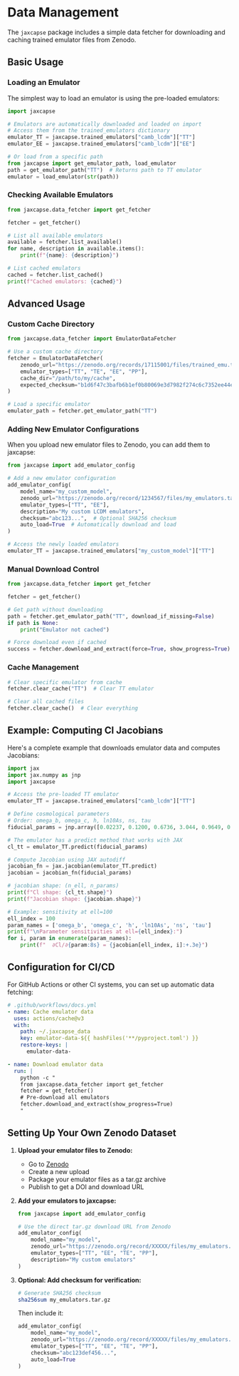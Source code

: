 # Data Management

The `jaxcapse` package includes a simple data fetcher for downloading and caching trained emulator files from Zenodo.

## Basic Usage

### Loading an Emulator

The simplest way to load an emulator is using the pre-loaded emulators:

```python
import jaxcapse

# Emulators are automatically downloaded and loaded on import
# Access them from the trained_emulators dictionary
emulator_TT = jaxcapse.trained_emulators["camb_lcdm"]["TT"]
emulator_EE = jaxcapse.trained_emulators["camb_lcdm"]["EE"]

# Or load from a specific path
from jaxcapse import get_emulator_path, load_emulator
path = get_emulator_path("TT")  # Returns path to TT emulator
emulator = load_emulator(str(path))
```

### Checking Available Emulators

```python
from jaxcapse.data_fetcher import get_fetcher

fetcher = get_fetcher()

# List all available emulators
available = fetcher.list_available()
for name, description in available.items():
    print(f"{name}: {description}")

# List cached emulators
cached = fetcher.list_cached()
print(f"Cached emulators: {cached}")
```

## Advanced Usage

### Custom Cache Directory

```python
from jaxcapse.data_fetcher import EmulatorDataFetcher

# Use a custom cache directory
fetcher = EmulatorDataFetcher(
    zenodo_url="https://zenodo.org/records/17115001/files/trained_emu.tar.gz?download=1",
    emulator_types=["TT", "TE", "EE", "PP"],
    cache_dir="/path/to/my/cache",
    expected_checksum="b1d6f47c3bafb6b1ef0b80069e3d7982f274c6c7352ee44e460ffb9c2a573210"
)

# Load a specific emulator
emulator_path = fetcher.get_emulator_path("TT")
```

### Adding New Emulator Configurations

When you upload new emulator files to Zenodo, you can add them to jaxcapse:

```python
from jaxcapse import add_emulator_config

# Add a new emulator configuration
add_emulator_config(
    model_name="my_custom_model",
    zenodo_url="https://zenodo.org/record/1234567/files/my_emulators.tar.gz",
    emulator_types=["TT", "EE"],
    description="My custom LCDM emulators",
    checksum="abc123...",  # Optional SHA256 checksum
    auto_load=True  # Automatically download and load
)

# Access the newly loaded emulators
emulator_TT = jaxcapse.trained_emulators["my_custom_model"]["TT"]
```

### Manual Download Control

```python
from jaxcapse.data_fetcher import get_fetcher

fetcher = get_fetcher()

# Get path without downloading
path = fetcher.get_emulator_path("TT", download_if_missing=False)
if path is None:
    print("Emulator not cached")

# Force download even if cached
success = fetcher.download_and_extract(force=True, show_progress=True)
```

### Cache Management

```python
# Clear specific emulator from cache
fetcher.clear_cache("TT")  # Clear TT emulator

# Clear all cached files
fetcher.clear_cache()  # Clear everything
```

## Example: Computing Cl Jacobians

Here's a complete example that downloads emulator data and computes Jacobians:

```python
import jax
import jax.numpy as jnp
import jaxcapse

# Access the pre-loaded TT emulator
emulator_TT = jaxcapse.trained_emulators["camb_lcdm"]["TT"]

# Define cosmological parameters
# Order: omega_b, omega_c, h, ln10As, ns, tau
fiducial_params = jnp.array([0.02237, 0.1200, 0.6736, 3.044, 0.9649, 0.0544])

# The emulator has a predict method that works with JAX
cl_tt = emulator_TT.predict(fiducial_params)

# Compute Jacobian using JAX autodiff
jacobian_fn = jax.jacobian(emulator_TT.predict)
jacobian = jacobian_fn(fiducial_params)

# jacobian shape: (n_ell, n_params)
print(f"Cl shape: {cl_tt.shape}")
print(f"Jacobian shape: {jacobian.shape}")

# Example: sensitivity at ell=100
ell_index = 100
param_names = ['omega_b', 'omega_c', 'h', 'ln10As', 'ns', 'tau']
print(f"\nParameter sensitivities at ell={ell_index}:")
for i, param in enumerate(param_names):
    print(f"  ∂Cl/∂{param:8s} = {jacobian[ell_index, i]:+.3e}")
```

## Configuration for CI/CD

For GitHub Actions or other CI systems, you can set up automatic data fetching:

```yaml
# .github/workflows/docs.yml
- name: Cache emulator data
  uses: actions/cache@v3
  with:
    path: ~/.jaxcapse_data
    key: emulator-data-${{ hashFiles('**/pyproject.toml') }}
    restore-keys: |
      emulator-data-

- name: Download emulator data
  run: |
    python -c "
    from jaxcapse.data_fetcher import get_fetcher
    fetcher = get_fetcher()
    # Pre-download all emulators
    fetcher.download_and_extract(show_progress=True)
    "
```

## Setting Up Your Own Zenodo Dataset

1. **Upload your emulator files to Zenodo:**
   - Go to [Zenodo](https://zenodo.org)
   - Create a new upload
   - Package your emulator files as a tar.gz archive
   - Publish to get a DOI and download URL

2. **Add your emulators to jaxcapse:**
   ```python
   from jaxcapse import add_emulator_config

   # Use the direct tar.gz download URL from Zenodo
   add_emulator_config(
       model_name="my_model",
       zenodo_url="https://zenodo.org/record/XXXXX/files/my_emulators.tar.gz",
       emulator_types=["TT", "EE", "TE", "PP"],
       description="My custom emulators"
   )
   ```

3. **Optional: Add checksum for verification:**
   ```bash
   # Generate SHA256 checksum
   sha256sum my_emulators.tar.gz
   ```

   Then include it:
   ```python
   add_emulator_config(
       model_name="my_model",
       zenodo_url="https://zenodo.org/record/XXXXX/files/my_emulators.tar.gz",
       emulator_types=["TT", "EE", "TE", "PP"],
       checksum="abc123def456...",
       auto_load=True
   )
   ```